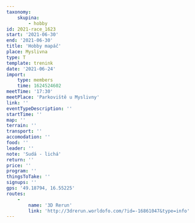 ```yaml
---
taxonomy:
    skupina:
        - hobby
id: 2021-race_1623
start: '2021-06-30'
end: '2021-06-30'
title: 'Hobby mapáč'
place: Myslivna
type: T
template: trenink
date: '2021-06-24'
import:
    type: members
    time: 1624524602
meetTime: '17:30'
meetPlace: 'Parkoviště u Myslivny'
link: ''
eventTypeDescription: ''
startTime: ''
map: ''
terrain: ''
transport: ''
accomodation: ''
food: ''
leader: ''
note: 'Sudá - lichá'
return: ''
price: ''
program: ''
thingsToTake: ''
signups: ''
gps: '49.18794, 16.55225'
routes:
    -
        name: '3D Rerun'
        link: 'http://3drerun.worldofo.com/?id=-16861047&type=info'
---
```


